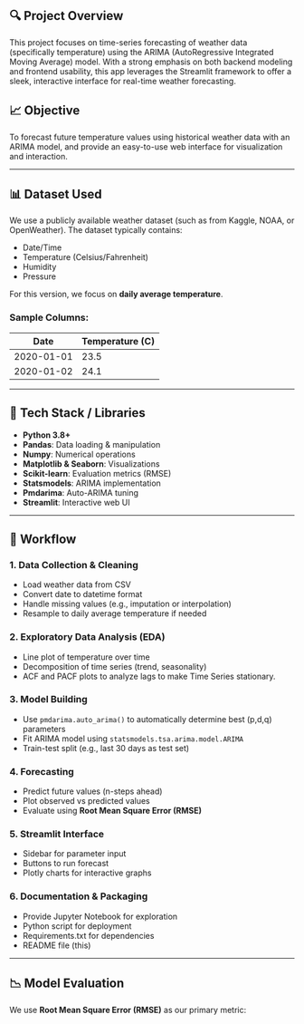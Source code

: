 ## 🔍 Project Overview
This project focuses on time-series forecasting of weather data (specifically temperature) using the ARIMA (AutoRegressive Integrated Moving Average) model. With a strong emphasis on both backend modeling and frontend usability, this app leverages the Streamlit framework to offer a sleek, interactive interface for real-time weather forecasting.

## 📈 Objective
To forecast future temperature values using historical weather data with an ARIMA model, and provide an easy-to-use web interface for visualization and interaction.

---

## 📊 Dataset Used
We use a publicly available weather dataset (such as from Kaggle, NOAA, or OpenWeather). The dataset typically contains:
- Date/Time
- Temperature (Celsius/Fahrenheit)
- Humidity
- Pressure

For this version, we focus on **daily average temperature**.

### Sample Columns:
| Date       | Temperature (C) |
|------------|------------------|
| 2020-01-01 | 23.5             |
| 2020-01-02 | 24.1             |

---

## 🔧 Tech Stack / Libraries
- **Python 3.8+**
- **Pandas**: Data loading & manipulation
- **Numpy**: Numerical operations
- **Matplotlib & Seaborn**: Visualizations
- **Scikit-learn**: Evaluation metrics (RMSE)
- **Statsmodels**: ARIMA implementation
- **Pmdarima**: Auto-ARIMA tuning
- **Streamlit**: Interactive web UI

---

## 🔁 Workflow

### 1. Data Collection & Cleaning
- Load weather data from CSV
- Convert date to datetime format
- Handle missing values (e.g., imputation or interpolation)
- Resample to daily average temperature if needed

### 2. Exploratory Data Analysis (EDA)
- Line plot of temperature over time
- Decomposition of time series (trend, seasonality)
- ACF and PACF plots to analyze lags to make Time Series stationary.

### 3. Model Building
- Use `pmdarima.auto_arima()` to automatically determine best (p,d,q) parameters
- Fit ARIMA model using `statsmodels.tsa.arima.model.ARIMA`
- Train-test split (e.g., last 30 days as test set)

### 4. Forecasting
- Predict future values (n-steps ahead)
- Plot observed vs predicted values
- Evaluate using **Root Mean Square Error (RMSE)**

### 5. Streamlit Interface
- Sidebar for parameter input
- Buttons to run forecast
- Plotly charts for interactive graphs

### 6. Documentation & Packaging
- Provide Jupyter Notebook for exploration
- Python script for deployment
- Requirements.txt for dependencies
- README file (this)

---

## 📉 Model Evaluation

We use **Root Mean Square Error (RMSE)** as our primary metric:

